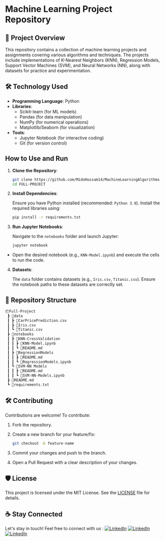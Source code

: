 # Machine Learning Project Repository

## 📖 Project Overview

This repository contains a collection of machine learning projects and assignments covering various algorithms and techniques. The projects include implementations of K-Nearest Neighbors (KNN), Regression Models, Support Vector Machines (SVM), and Neural Networks (NN), along with datasets for practice and experimentation.

## 🛠️ Technology Used

- **Programming Language**: Python
- **Libraries**:
  - Scikit-learn (for ML models)
  - Pandas (for data manipulation)
  - NumPy (for numerical operations)
  - Matplotlib/Seaborn (for visualization)
- **Tools**:
  - Jupyter Notebook (for interactive coding)
  - Git (for version control)

## How to Use and Run

1. **Clone the Repository**:

   ```bash
   git clone https://github.com/MidoHossam14/MachineLearningAlgorithms.git
   cd FULL-PROJECT
2. **Install Dependencies**:

    Ensure you have Python installed (recommended: `Python 3.9`). Install the required libraries using:

    ```bash
    pip install -r requirements.txt
3. **Run Jupyter Notebooks**:

    Navigate to the `notebooks` folder and launch Jupyter:

    ```bash
    jupyter notebook

- Open the desired notebook (e.g., `KNN-Model.ipynb`) and execute the cells to run the code.

4. **Datasets**:

    The `data` folder contains datasets (e.g., `Iris.csv`, `Titanic.csv`). Ensure the notebook paths to these datasets are correctly set.

##  📂 Repository Structure

```txt
📦Full-Project
 ┣ 📂data
 ┃ ┣ 📜CarPricePrediction.csv
 ┃ ┣ 📜Iris.csv
 ┃ ┗ 📜Titanic.csv
 ┣ 📂notebooks
 ┃ ┣ 📂KNN-CrossValidation
 ┃ ┃ ┣ 📜KNN-Model.ipynb
 ┃ ┃ ┗ 📜README.md
 ┃ ┣ 📂RegressionModels
 ┃ ┃ ┣ 📜README.md
 ┃ ┃ ┗ 📜RegressionModels.ipynb
 ┃ ┗ 📂SVM-NN Models
 ┃ ┃ ┣ 📜README.md
 ┃ ┃ ┗ 📜SVM-NN-Models.ipynb
 ┣ 📜README.md
 ┗ 📜requirements.txt
```

## 🛠️ Contributing

Contributions are welcome! To contribute:

1. Fork the repository.

2. Create a new branch for your feature/fix:

   ```bash
   git checkout -b feature-name

3. Commit your changes and push to the branch.

4. Open a Pull Request with a clear description of your changes.

## 🛡️ License

This project is licensed under the MIT License. See the [LICENSE](https://github.com/MidoHossam14/MachineLearningAlgorithms/blob/master/LICENSE) file for details.


## ☕ Stay Connected
Let's stay in touch! Feel free to connect with us :
[![LinkedIn](https://img.shields.io/badge/LinkedIn-0077B5?style=for-the-badge&logo=linkedin&logoColor=white)](https://www.linkedin.com/in/mohammed-hossam-6047ab30b/)
[![LinkedIn](https://img.shields.io/badge/LinkedIn-0077B5?style=for-the-badge&logo=linkedin&logoColor=white)](https://www.linkedin.com/in/mohamed-yasser-5a56672ab/i)
[![LinkedIn](https://img.shields.io/badge/LinkedIn-0077B5?style=for-the-badge&logo=linkedin&logoColor=white)](https://www.linkedin.com/in/mohamed-ayman-52053328a/)
